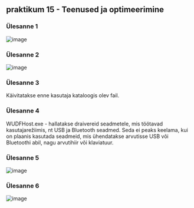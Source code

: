 ## praktikum 15 - Teenused ja optimeerimine

### Ülesanne 1
![image](https://github.com/user-attachments/assets/58b960d9-c47f-4e51-aa6e-a6d62baae33b)

### Ülesanne 2
![image](https://github.com/user-attachments/assets/dc36236a-5a4b-487a-9764-7df1fa60f573)

### Ülesanne 3
Käivitatakse enne kasutaja kataloogis olev fail.

### Ülesanne 4
WUDFHost.exe - hallatakse draivereid seadmetele, mis töötavad kasutajarežiimis, nt USB ja Bluetooth seadmed. Seda ei peaks keelama, kui on plaanis kasutada seadmeid, mis ühendatakse arvutisse USB või Bluetoothi abil, nagu arvutihiir või klaviatuur.

### Ülesanne 5
![image](https://github.com/user-attachments/assets/9c61825f-bdf9-4406-a441-ed845a4e3801)

### Ülesanne 6
![image](https://github.com/user-attachments/assets/6a0e4dd6-0eee-44d6-983c-5962aaf7492e)

